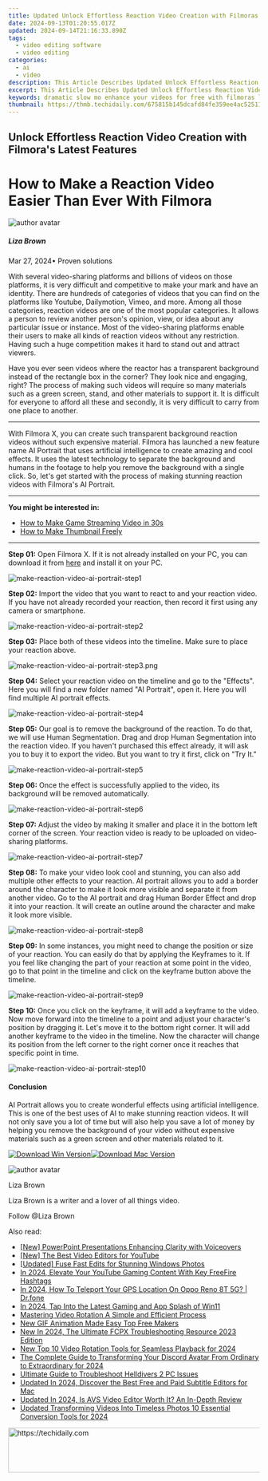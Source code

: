 ```yaml
---
title: Updated Unlock Effortless Reaction Video Creation with Filmoras Latest Features
date: 2024-09-13T01:20:55.017Z
updated: 2024-09-14T21:16:33.890Z
tags: 
  - video editing software
  - video editing
categories: 
  - ai
  - video
description: This Article Describes Updated Unlock Effortless Reaction Video Creation with Filmoras Latest Features
excerpt: This Article Describes Updated Unlock Effortless Reaction Video Creation with Filmoras Latest Features
keywords: dramatic slow mo enhance your videos for free with filmoras latest update,filmora hacks streamline your reaction video creation process,unlock effortless reaction video creation with filmoras latest features,from zero to hero mastering reaction videos with filmoras latest features,effortless reaction videos tips and tricks using filmora 2023 edition,create stunning videos add slow motion effects at no cost with filmora,effortless reaction videos unleashing the power of filmora
thumbnail: https://thmb.techidaily.com/675815b145dcafd84fe359ee4ac52511e6c57ba8907f6c40cdafb2c11a8f5a83.jpg
---
```


## Unlock Effortless Reaction Video Creation with Filmora's Latest Features

# How to Make a Reaction Video Easier Than Ever With Filmora

![author avatar](https://lh5.googleusercontent.com/-AIMmjowaFs4/AAAAAAAAAAI/AAAAAAAAABc/Y5UmwDaI7HU/s250-c-k/photo.jpg)

##### Liza Brown

 Mar 27, 2024• Proven solutions

With several video-sharing platforms and billions of videos on those platforms, it is very difficult and competitive to make your mark and have an identity. There are hundreds of categories of videos that you can find on the platforms like Youtube, Dailymotion, Vimeo, and more. Among all those categories, reaction videos are one of the most popular categories. It allows a person to review another person's opinion, view, or idea about any particular issue or instance. Most of the video-sharing platforms enable their users to make all kinds of reaction videos without any restriction. Having such a huge competition makes it hard to stand out and attract viewers.

Have you ever seen videos where the reactor has a transparent background instead of the rectangle box in the corner? They look nice and engaging, right? The process of making such videos will require so many materials such as a green screen, stand, and other materials to support it. It is difficult for everyone to afford all these and secondly, it is very difficult to carry from one place to another.

---

With Filmora X, you can create such transparent background reaction videos without such expensive material. Filmora has launched a new feature name AI Portrait that uses artificial intelligence to create amazing and cool effects. It uses the latest technology to separate the background and humans in the footage to help you remove the background with a single click. So, let's get started with the process of making stunning reaction videos with Filmora's AI Portrait.

---

**You might be interested in:**

* [How to Make Game Streaming Video in 30s](https://tools.techidaily.com/wondershare/filmora/download/)
* [How to Make Thumbnail Freely](https://tools.techidaily.com/wondershare/filmora/download/)

---

**Step 01:** Open Filmora X. If it is not already installed on your PC, you can download it from [here](https://tools.techidaily.com/wondershare/filmora/download/) and install it on your PC.

![make-reaction-video-ai-portrait-step1](https://images.wondershare.com/filmora/article-images/make-reaction-video-ai-portrait-step1.png)

**Step 02:** Import the video that you want to react to and your reaction video. If you have not already recorded your reaction, then record it first using any camera or smartphone.

![make-reaction-video-ai-portrait-step2](https://images.wondershare.com/filmora/article-images/make-reaction-video-ai-portrait-step2.png)

**Step 03:** Place both of these videos into the timeline. Make sure to place your reaction above.

![make-reaction-video-ai-portrait-step3.png](https://images.wondershare.com/filmora/article-images/make-reaction-video-ai-portrait-step3.png)

**Step 04:** Select your reaction video on the timeline and go to the "Effects". Here you will find a new folder named "AI Portrait", open it. Here you will find multiple AI portrait effects.

![make-reaction-video-ai-portrait-step4](https://images.wondershare.com/filmora/article-images/make-reaction-video-ai-portrait-step4.png)

**Step 05:** Our goal is to remove the background of the reaction. To do that, we will use Human Segmentation. Drag and drop Human Segmentation into the reaction video. If you haven't purchased this effect already, it will ask you to buy it to export the video. But you want to try it first, click on "Try It."

![make-reaction-video-ai-portrait-step5](https://images.wondershare.com/filmora/article-images/make-reaction-video-ai-portrait-step5.png)

**Step 06:** Once the effect is successfully applied to the video, its background will be removed automatically.

![make-reaction-video-ai-portrait-step6](https://images.wondershare.com/filmora/article-images/make-reaction-video-ai-portrait-step6.png)

**Step 07:** Adjust the video by making it smaller and place it in the bottom left corner of the screen. Your reaction video is ready to be uploaded on video-sharing platforms.

![make-reaction-video-ai-portrait-step7](https://images.wondershare.com/filmora/article-images/make-reaction-video-ai-portrait-step7.png)

**Step 08:** To make your video look cool and stunning, you can also add multiple other effects to your reaction. AI portrait allows you to add a border around the character to make it look more visible and separate it from another video. Go to the AI portrait and drag Human Border Effect and drop it into your reaction. It will create an outline around the character and make it look more visible.

![make-reaction-video-ai-portrait-step8](https://images.wondershare.com/filmora/article-images/make-reaction-video-ai-portrait-step8.png)

**Step 09:** In some instances, you might need to change the position or size of your reaction. You can easily do that by applying the Keyframes to it. If you feel like changing the part of your reaction at some point in the video, go to that point in the timeline and click on the keyframe button above the timeline.

![make-reaction-video-ai-portrait-step9](https://images.wondershare.com/filmora/article-images/make-reaction-video-ai-portrait-step9.png)

**Step 10:** Once you click on the keyframe, it will add a keyframe to the video. Now move forward into the timeline to a point and adjust your character's position by dragging it. Let's move it to the bottom right corner. It will add another keyframe to the video in the timeline. Now the character will change its position from the left corner to the right corner once it reaches that specific point in time.

![make-reaction-video-ai-portrait-step10](https://images.wondershare.com/filmora/article-images/make-reaction-video-ai-portrait-step10.png)

#### Conclusion

AI Portrait allows you to create wonderful effects using artificial intelligence. This is one of the best uses of AI to make stunning reaction videos. It will not only save you a lot of time but will also help you save a lot of money by helping you remove the background of your video without expensive materials such as a green screen and other materials related to it.

[![Download Win Version](https://images.wondershare.com/filmora/guide/download-btn-win.jpg)](https://tools.techidaily.com/wondershare/filmora/download/)[![Download Mac Version](https://images.wondershare.com/filmora/guide/download-btn-mac.jpg)](https://tools.techidaily.com/wondershare/filmora/download/)

![author avatar](https://lh5.googleusercontent.com/-AIMmjowaFs4/AAAAAAAAAAI/AAAAAAAAABc/Y5UmwDaI7HU/s250-c-k/photo.jpg)

Liza Brown

Liza Brown is a writer and a lover of all things video.

Follow @Liza Brown

<ins class="adsbygoogle"
      style="display:block"
      data-ad-client="ca-pub-7571918770474297"
      data-ad-slot="8358498916"
      data-ad-format="auto"
      data-full-width-responsive="true"></ins>

<span class="atpl-alsoreadstyle">Also read:</span>
<div><ul>
<li><a href="https://visual-screen-recording.techidaily.com/new-powerpoint-presentations-enhancing-clarity-with-voiceovers/"><u>[New] PowerPoint Presentations Enhancing Clarity with Voiceovers</u></a></li>
<li><a href="https://facebook-record-videos.techidaily.com/new-the-best-video-editors-for-youtube/"><u>[New] The Best Video Editors for YouTube</u></a></li>
<li><a href="https://some-knowledge.techidaily.com/updated-fuse-fast-edits-for-stunning-windows-photos/"><u>[Updated] Fuse Fast Edits for Stunning Windows Photos</u></a></li>
<li><a href="https://youtube-tips.techidaily.com/24-elevate-your-youtube-gaming-content-with-key-freefire-hashtags/"><u>In 2024, Elevate Your YouTube Gaming Content With Key FreeFire Hashtags</u></a></li>
<li><a href="https://blog-min.techidaily.com/in-2024-how-to-teleport-your-gps-location-on-oppo-reno-8t-5g-drfone-by-drfone-virtual-android/"><u>In 2024, How To Teleport Your GPS Location On Oppo Reno 8T 5G? | Dr.fone</u></a></li>
<li><a href="https://some-skills.techidaily.com/in-2024-tap-into-the-latest-gaming-and-app-splash-of-win11/"><u>In 2024, Tap Into the Latest Gaming and App Splash of Win11</u></a></li>
<li><a href="https://video-ai-editor.techidaily.com/mastering-video-rotation-a-simple-and-efficient-process/"><u>Mastering Video Rotation A Simple and Efficient Process</u></a></li>
<li><a href="https://video-ai-editor.techidaily.com/new-gif-animation-made-easy-top-free-makers/"><u>New GIF Animation Made Easy Top Free Makers</u></a></li>
<li><a href="https://video-ai-editor.techidaily.com/new-in-2024-the-ultimate-fcpx-troubleshooting-resource-2023-edition/"><u>New In 2024, The Ultimate FCPX Troubleshooting Resource 2023 Edition</u></a></li>
<li><a href="https://video-ai-editor.techidaily.com/new-top-10-video-rotation-tools-for-seamless-playback-for-2024/"><u>New Top 10 Video Rotation Tools for Seamless Playback for 2024</u></a></li>
<li><a href="https://discord-videos.techidaily.com/the-complete-guide-to-transforming-your-discord-avatar-from-ordinary-to-extraordinary-for-2024/"><u>The Complete Guide to Transforming Your Discord Avatar From Ordinary to Extraordinary for 2024</u></a></li>
<li><a href="https://program-issues.techidaily.com/ultimate-guide-to-troubleshoot-helldivers-2-pc-issues/"><u>Ultimate Guide to Troubleshoot Helldivers 2 PC Issues</u></a></li>
<li><a href="https://video-ai-editor.techidaily.com/updated-in-2024-discover-the-best-free-and-paid-subtitle-editors-for-mac/"><u>Updated In 2024, Discover the Best Free and Paid Subtitle Editors for Mac</u></a></li>
<li><a href="https://video-ai-editor.techidaily.com/updated-in-2024-is-avs-video-editor-worth-it-an-in-depth-review/"><u>Updated In 2024, Is AVS Video Editor Worth It? An In-Depth Review</u></a></li>
<li><a href="https://video-ai-editor.techidaily.com/updated-transforming-videos-into-timeless-photos-10-essential-conversion-tools-for-2024/"><u>Updated Transforming Videos Into Timeless Photos 10 Essential Conversion Tools for 2024</u></a></li>
</ul></div>

<!-- affiliate ads begin -->
<a href="https://appsumo.8odi.net/c/5597632/2118305/7443" target="_top" id="2118305">
  <img src="//a.impactradius-go.com/display-ad/7443-2118305" border="0" alt="https://techidaily.com" width="728" height="90"/>
</a>
<img height="0" width="0" src="https://appsumo.8odi.net/i/5597632/2118305/7443" style="position:absolute;visibility:hidden;" border="0" />
<!-- affiliate ads end -->

